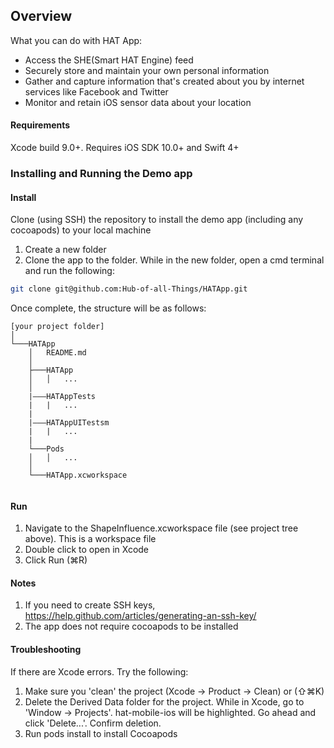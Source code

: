 ## Overview
What you can do with HAT App:

- Access the SHE(Smart HAT Engine) feed
- Securely store and maintain your own personal information
- Gather and capture information that's created about you by internet services like Facebook and Twitter
- Monitor and retain iOS sensor data about your location

#### Requirements
Xcode build 9.0+. Requires iOS SDK 10.0+ and Swift 4+

### Installing and Running the Demo app
#### Install
Clone (using SSH) the repository to install the demo app (including any cocoapods) to your local machine

1. Create a new folder
2. Clone the app to the folder. While in the new folder, open a cmd terminal and run the following: 
```sh
git clone git@github.com:Hub-of-all-Things/HATApp.git
```

Once complete, the structure will be as follows:

```
[your project folder]
│
└───HATApp
    │   README.md
    │
    ├───HATApp
    │   │   ...
    │
    |––—HATAppTests
    |   |   ...
    |
    |–––HATAppUITestsm
    |   |   ...
    |
    └───Pods
    │   │   ...
    │
    └───HATApp.xcworkspace
    
```

#### Run
1. Navigate to the ShapeInfluence.xcworkspace file (see project tree above). This is a workspace file
2. Double click to open in Xcode
3. Click Run (⌘R)


#### Notes
1. If you need to create SSH keys, https://help.github.com/articles/generating-an-ssh-key/
2. The app does not require cocoapods to be installed

#### Troubleshooting
If there are Xcode errors. Try the following:

1. Make sure you 'clean' the project (Xcode -> Product -> Clean) or (⇧⌘K)
2. Delete the Derived Data folder for the project. While in Xcode, go to 'Window -> Projects'. hat-mobile-ios will be highlighted. Go ahead and click 'Delete...'. Confirm deletion.
3. Run pods install to install Cocoapods
